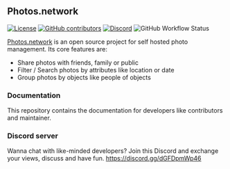 ## Photos.network

[![License](https://img.shields.io/github/license/photos-network/developers.photos.network)](./LICENSE.md)
[![GitHub contributors](https://img.shields.io/github/contributors/photos-network/developers.photos.network?color=success)](https://github.com/photos.network/core/graphs/contributors)
[![Discord](https://img.shields.io/discord/793235453871390720)](https://discord.gg/dGFDpmWp46)
![GitHub Workflow Status](https://img.shields.io/github/workflow/status/photos-network/developers.photos.network/build%20and%20deploy%20github%20pages)

[Photos.network](https://photos.network) is an open source project for self hosted photo management.
Its core features are:
- Share photos with friends, family or public
- Filter / Search photos by attributes like location or date
- Group photos by objects like people of objects

### Documentation
This repository contains the documentation for developers like contributors and maintainer.

### Discord server
Wanna chat with like-minded developers? Join this Discord and exchange your views, discuss and have fun.
https://discord.gg/dGFDpmWp46

